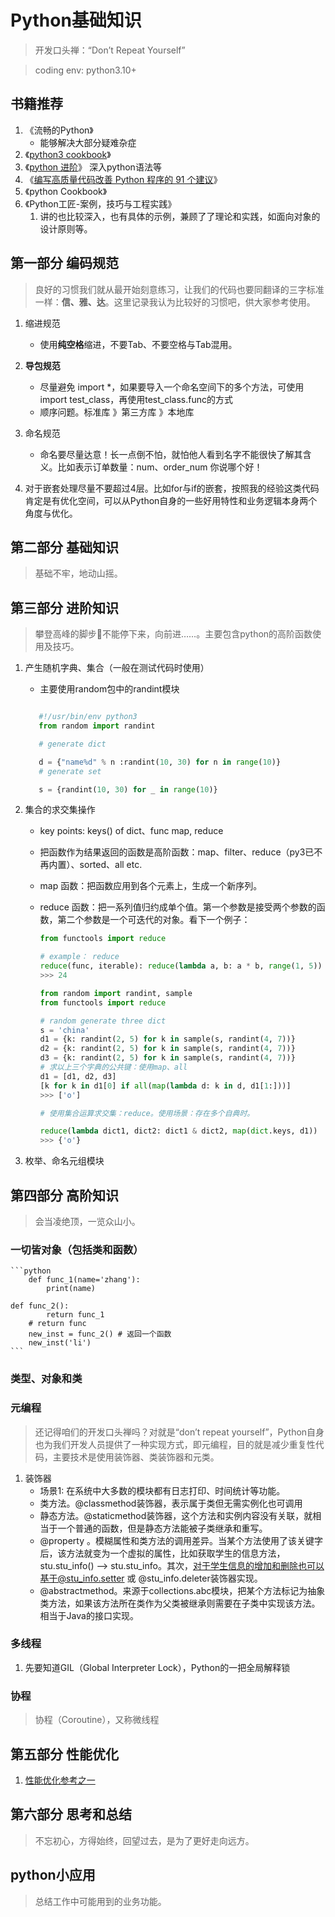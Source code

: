 # Python基础知识

> 开发口头禅：“Don’t Repeat Yourself”

> coding env: python3.10+

## 书籍推荐

1. 《流畅的Python》
   - 能够解决大部分疑难杂症
2. 《[python3 cookbook](https://python3-cookbook.readthedocs.io/zh_CN/latest/index.html)》
3. 《[python 进阶](https://docs.pythontab.com/interpy/#python)》  深入python语法等
4. 《[编写高质量代码改善 Python 程序的 91 个建议](https://l1nwatch.gitbook.io/writing_solid_python_code_gitbook/di-1-zhang-yin-lun)》
5. 《python Cookbook》
6. 《Python工匠-案例，技巧与工程实践》
   1. 讲的也比较深入，也有具体的示例，兼顾了了理论和实践，如面向对象的设计原则等。

## 第一部分 编码规范

> 良好的习惯我们就从最开始刻意练习，让我们的代码也要同翻译的三字标准一样：**信、雅、达**。这里记录我认为比较好的习惯吧，供大家参考使用。

1. 缩进规范

   - 使用**纯空格**缩进，不要Tab、不要空格与Tab混用。
2. **导包规范**

   + 尽量避免 import *，如果要导入一个命名空间下的多个方法，可使用import test_class，再使用test_class.func的方式
   + 顺序问题。标准库 》第三方库 》本地库
3. 命名规范

   + 命名要尽量达意！长一点倒不怕，就怕他人看到名字不能很快了解其含义。比如表示订单数量：num、order_num 你说哪个好！
4. 对于嵌套处理尽量不要超过4层。比如for与if的嵌套，按照我的经验这类代码肯定是有优化空间，可以从Python自身的一些好用特性和业务逻辑本身两个角度与优化。

## 第二部分 基础知识

> 基础不牢，地动山摇。

## 第三部分 进阶知识

> 攀登高峰的脚步👣不能停下来，向前进……。主要包含python的高阶函数使用及技巧。

1. 产生随机字典、集合（一般在测试代码时使用）

   + 主要使用random包中的randint模块

   ``` python

      #!/usr/bin/env python3
      from random import randint

      # generate dict

      d = {"name%d" % n :randint(10, 30) for n in range(10)}
      # generate set

      s = {randint(10, 30) for _ in range(10)}
   ```

2. 集合的求交集操作

   + key points: keys() of dict、func map, reduce
   + 把函数作为结果返回的函数是高阶函数：map、filter、reduce（py3已不再内置）、sorted、all etc.
   + map 函数：把函数应用到各个元素上，生成一个新序列。
   + reduce 函数：把一系列值归约成单个值。第一个参数是接受两个参数的函数，第二个参数是一个可迭代的对象。看下一个例子：

      ``` python
      from functools import reduce

      # example： reduce 
      reduce(func, iterable): reduce(lambda a, b: a * b, range(1, 5))
      >>> 24
      ```

      ``` python
      from random import randint, sample
      from functools import reduce

      # random generate three dict
      s = 'china'
      d1 = {k: randint(2, 5) for k in sample(s, randint(4, 7))}
      d2 = {k: randint(2, 5) for k in sample(s, randint(4, 7))}
      d3 = {k: randint(2, 5) for k in sample(s, randint(4, 7))}
      # 求以上三个字典的公共键：使用map、all
      d1 = [d1, d2, d3]
      [k for k in d1[0] if all(map(lambda d: k in d, d1[1:]))]
      >>> ['o']

      # 使用集合运算求交集：reduce。使用场景：存在多个自典时。
   
      reduce(lambda dict1, dict2: dict1 & dict2, map(dict.keys, d1))
      >>> {'o'}
      ```

3. 枚举、命名元组模块

## 第四部分 高阶知识

> 会当凌绝顶，一览众山小。

### 一切皆对象（包括类和函数）

    ```python
        def func_1(name='zhang'):
            print(name)

    def func_2():
            return func_1
        # return func
        new_inst = func_2() # 返回一个函数
        new_inst('li')
    ```

### 类型、对象和类

### 元编程

> 还记得咱们的开发口头禅吗？对就是“don’t repeat yourself”，Python自身也为我们开发人员提供了一种实现方式，即元编程，目的就是减少重复性代码，主要技术是使用装饰器、类装饰器和元类。

1. 装饰器
   + 场景1: 在系统中大多数的模块都有日志打印、时间统计等功能。
   + 类方法。@classmethod装饰器，表示属于类但无需实例化也可调用
   + 静态方法。@staticmethod装饰器，这个方法和实例内容没有关联，就相当于一个普通的函数，但是静态方法能被子类继承和重写。
   + @property 。模糊属性和类方法的调用差异。当某个方法使用了该关键字后，该方法就变为一个虚拟的属性，比如获取学生的信息方法， stu.stu_info() --> stu.stu_info。其次，对于学生信息的增加和删除也可以基于@stu_info.setter 或 @stu_info.deleter装饰器实现。
   + @abstractmethod。来源于collections.abc模块，把某个方法标记为抽象类方法，如果该方法所在类作为父类被继承则需要在子类中实现该方法。相当于Java的接口实现。

### 多线程

1. 先要知道GIL（Global Interpreter Lock），Python的一把全局解释锁

### 协程

> 协程（Coroutine），又称微线程

## 第五部分 性能优化

1. [性能优化参考之一](https://www.ibm.com/developerworks/cn/linux/l-cn-python-optim/)

## 第六部分 思考和总结

> 不忘初心，方得始终，回望过去，是为了更好走向远方。

## python小应用

> 总结工作中可能用到的业务功能。
